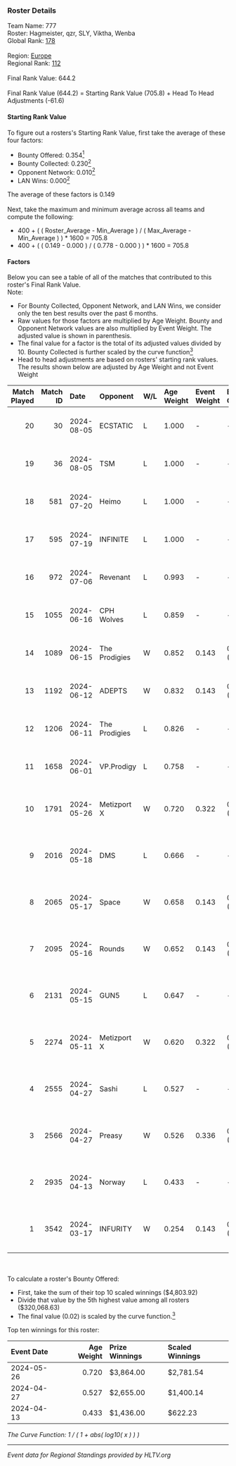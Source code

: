 ### Roster Details<br />
Team Name: 777<br />
Roster: Hagmeister, qzr, SLY, Viktha, Wenba<br />
Global Rank: [178](../standings_global.md)<br />
<br />
Region: [Europe]( ../standings_europe.md)<br />
Regional Rank: [112]( ../standings_europe.md)<br />
<br />
Final Rank Value:  644.2<br />
<br />
Final Rank Value (644.2) = Starting Rank Value (705.8) + Head To Head Adjustments (-61.6)<br />

#### Starting Rank Value<br />
To figure out a rosters's Starting Rank Value, first take the average of these four factors:<br />
- Bounty Offered: 0.354[<sup>1</sup>](#table2)
- Bounty Collected: 0.230[<sup>2</sup>](#table1)
- Opponent Network: 0.010[<sup>2</sup>](#table1)
- LAN Wins: 0.000[<sup>2</sup>](#table1)

The average of these factors is 0.149<br />
<br />
Next, take the maximum and minimum average across all teams and compute the following:<br />
- 400 + ( ( Roster_Average - Min_Average ) / ( Max_Average - Min_Average ) ) * 1600 = 705.8
- 400 + ( ( 0.149 - 0.000 ) / ( 0.778 - 0.000 ) ) * 1600 = 705.8


#### Factors<br />
Below you can see a table of all of the matches that contributed to this roster's Final Rank Value.<br />
Note:<br />

- For Bounty Collected, Opponent Network, and LAN Wins, we consider only the ten best results over the past 6 months.
- Raw values for those factors are multiplied by Age Weight. Bounty and Opponent Network values are also multiplied by Event Weight. The adjusted value is shown in parenthesis.
- The final value for a factor is the total of its adjusted values divided by 10. Bounty Collected is further scaled by the curve function[<sup>3</sup>](#curveFunction)
- Head to head adjustments are based on rosters' starting rank values. The results shown below are adjusted by Age Weight and not Event Weight
<span id="table1"></span><br />


| Match Played | Match ID | Date       | Opponent      | W/L | Age Weight | Event Weight | Bounty Collected | Opponent Network | LAN Wins  | H2H Adj. | Roster                                       |
| -: | -: | :- | :- | :- | :- | :- | :- | :- | :- | -: | :- |
|           20 |       30 | 2024-08-05 | ECSTATIC      | L   | 1.000      | -            | -                | -                | -         |   -19.95 | Hagmeister, qzr, SLY, Viktha, Wenba          |
|           19 |       36 | 2024-08-05 | TSM           | L   | 1.000      | -            | -                | -                | -         |    -4.70 | Hagmeister, qzr, SLY, Viktha, Wenba          |
|           18 |      581 | 2024-07-20 | Heimo         | L   | 1.000      | -            | -                | -                | -         |   -16.85 | Hagmeister, qzr, SLY, Viktha, Wenba          |
|           17 |      595 | 2024-07-19 | INFINITE      | L   | 1.000      | -            | -                | -                | -         |   -20.21 | Hagmeister, qzr, SLY, Viktha, Wenba          |
|           16 |      972 | 2024-07-06 | Revenant      | L   | 0.993      | -            | -                | -                | -         |   -11.30 | Hagmeister, qzr, SLY, Viktha, Wenba          |
|           15 |     1055 | 2024-06-16 | CPH Wolves    | L   | 0.859      | -            | -                | -                | -         |   -10.31 | Hagmeister, qzr, SLY, Viktha, Wenba          |
|           14 |     1089 | 2024-06-15 | The Prodigies | W   | 0.852      | 0.143        | 0.000 (0.000)    | 0.090 (0.011)    | 0 (0.000) |     8.10 | Hagmeister, qzr, SLY, Viktha, Wenba          |
|           13 |     1192 | 2024-06-12 | ADEPTS        | W   | 0.832      | 0.143        | 0.002 (0.000)    | 0.026 (0.003)    | 0 (0.000) |    10.85 | Hagmeister, qzr, SLY, Viktha, Wenba          |
|           12 |     1206 | 2024-06-11 | The Prodigies | L   | 0.826      | -            | -                | -                | -         |   -17.91 | Hagmeister, qzr, SLY, Viktha, Wenba          |
|           11 |     1658 | 2024-06-01 | VP.Prodigy    | L   | 0.758      | -            | -                | -                | -         |    -6.39 | Affava, Hagmeister, qzr, Viktha, Wenba       |
|           10 |     1791 | 2024-05-26 | Metizport X   | W   | 0.720      | 0.322        | 0.005 (0.001)    | 0.024 (0.006)    | 0 (0.000) |     8.99 | Affava, Hagmeister, MadeInRed, Viktha, Wenba |
|            9 |     2016 | 2024-05-18 | DMS           | L   | 0.666      | -            | -                | -                | -         |    -5.28 | Affava, Hagmeister, MadeInRed, Viktha, Wenba |
|            8 |     2065 | 2024-05-17 | Space         | W   | 0.658      | 0.143        | 0.006 (0.001)    | 0.429 (0.040)    | 0 (0.000) |    13.75 | Affava, Hagmeister, MadeInRed, Viktha, Wenba |
|            7 |     2095 | 2024-05-16 | Rounds        | W   | 0.652      | 0.143        | 0.000 (0.000)    | 0.000 (0.000)    | 0 (0.000) |     2.98 | Affava, Hagmeister, MadeInRed, Viktha, Wenba |
|            6 |     2131 | 2024-05-15 | GUN5          | L   | 0.647      | -            | -                | -                | -         |    -4.57 | Affava, Hagmeister, MadeInRed, Viktha, Wenba |
|            5 |     2274 | 2024-05-11 | Metizport X   | W   | 0.620      | 0.322        | 0.005 (0.001)    | 0.024 (0.005)    | 0 (0.000) |     8.13 | Affava, Hagmeister, MadeInRed, Viktha, Wenba |
|            4 |     2555 | 2024-04-27 | Sashi         | L   | 0.527      | -            | -                | -                | -         |    -1.15 | Affava, Hagmeister, MadeInRed, Viktha, Wenba |
|            3 |     2566 | 2024-04-27 | Preasy        | W   | 0.526      | 0.336        | 0.008 (0.001)    | 0.216 (0.038)    | 0 (0.000) |     9.91 | Affava, Hagmeister, MadeInRed, Viktha, Wenba |
|            2 |     2935 | 2024-04-13 | Norway        | L   | 0.433      | -            | -                | -                | -         |    -6.87 | Affava, Hagmeister, MadeInRed, Viktha, Wenba |
|            1 |     3542 | 2024-03-17 | INFURITY      | W   | 0.254      | 0.143        | 0.000 (0.000)    | 0.000 (0.000)    | 0 (0.000) |     1.22 | Affava, Hagmeister, MadeInRed, Viktha, Wenba |

<br />
<span id="table2"></span><br />
To calculate a roster's Bounty Offered:<br />

- First, take the sum of their top 10 scaled winnings ($4,803.92)
- Divide that value by the 5th highest value among all rosters ($320,068.63)
- The final value (0.02) is scaled by the curve function.[<sup>3</sup>](#curveFunction)

Top ten winnings for this roster:<br />

| Event Date | Age Weight | Prize Winnings | Scaled Winnings |
| :- | -: | :- | :- |
| 2024-05-26 |      0.720 | $3,864.00      | $2,781.54       |
| 2024-04-27 |      0.527 | $2,655.00      | $1,400.14       |
| 2024-04-13 |      0.433 | $1,436.00      | $622.23         |


<span id="curveFunction"></span>_The Curve Function: 1 / ( 1 + abs( log10( x ) ) )_<br />

---
_Event data for Regional Standings provided by HLTV.org_<br />
